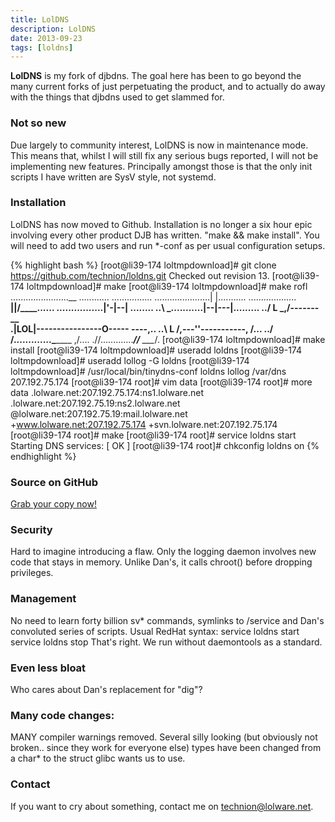 ```yaml
---
title: LolDNS
description: LolDNS
date: 2013-09-23
tags: [loldns]
---
```


**LolDNS** is my fork of djbdns. The goal here has been to go beyond the many current forks of just perpetuating the product, and to actually do away with the things that djbdns used to get slammed for.

### Not so new
Due largely to community interest, LolDNS is now in maintenance mode. This means that, whilst I will still fix any serious bugs reported, I will not be implementing new features. Principally amongst those is that the only init scripts I have written are SysV style, not systemd.

### Installation
LolDNS has now moved to Github.
Installation is no longer a six hour epic involving every other product DJB has written. "make && make install". You will need to add two users and run *-conf as per usual configuration setups.

{% highlight bash %}
[root@li39-174 loltmpdownload]# git clone  https://github.com/technion/loldns.git
Checked out revision 13.
[root@li39-174 loltmpdownload]# make
[root@li39-174 loltmpdownload]# make rofl
.......................__ ............
...............<ROFL ROFL ROFL ROFL>.
......................| |...........
................... __\||/____......
.\...............|'-|--| .\..\.....
..\ \_...........|--|---|..\...\....
../ L \_________,/-------\___\___\
.|LOL|----------------O----- ----,\..
..\ L /______,---''-----------, /...
../ /.............\_________ ,/....
.//.............____//___ __\__/.
[root@li39-174 loltmpdownload]# make install
[root@li39-174 loltmpdownload]# useradd loldns
[root@li39-174 loltmpdownload]# useradd lollog -G loldns
[root@li39-174 loltmpdownload]# /usr/local/bin/tinydns-conf loldns lollog /var/dns 207.192.75.174
[root@li39-174 root]# vim data
[root@li39-174 root]# more data
.lolware.net:207.192.75.174:ns1.lolware.net
.lolware.net:207.192.75.19:ns2.lolware.net
@lolware.net:207.192.75.19:mail.lolware.net
+www.lolware.net:207.192.75.174
+svn.lolware.net:207.192.75.174
[root@li39-174 root]# make
[root@li39-174 root]# service loldns start
Starting DNS services:                                     [  OK  ]
[root@li39-174 root]# chkconfig loldns on
{% endhighlight %}

### Source on GitHub

<a class="btn btn-default" href="https://github.com/technion/loldns">Grab your copy now!</a>

### Security

Hard to imagine introducing a flaw. Only the logging daemon involves new code that stays in memory. Unlike Dan's, it calls chroot() before dropping privileges. 

### Management

No need to learn forty billion sv* commands, symlinks to /service and Dan's convoluted series of scripts. Usual RedHat syntax:
 service loldns start
 service loldns stop
 That's right. We run without daemontools as a standard. 

### Even less bloat

Who cares about Dan's replacement for "dig"? 

### Many code changes:

MANY compiler warnings removed. Several silly looking (but obviously not broken.. since they work for everyone else) types have been changed from a char* to the struct glibc wants us to use.

### Contact

If you want to cry about something, contact me on technion@lolware.net.

